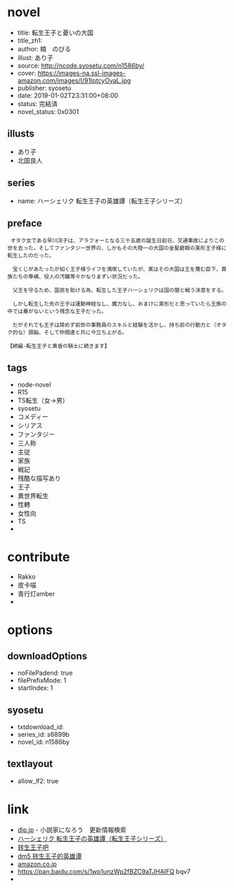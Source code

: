 # novel

- title: 転生王子と憂いの大国
- title_zh1:
- author: 楠　のびる
- illust: あり子
- source: http://ncode.syosetu.com/n1586by/
- cover: https://images-na.ssl-images-amazon.com/images/I/91IptcyOvaL.jpg
- publisher: syosetu
- date: 2019-01-02T23:31:00+08:00
- status: 完結済
- novel_status: 0x0301

## illusts

- あり子
- 北国良人

## series

- name: ハーシェリク 転生王子の英雄譚（転生王子シリーズ）

## preface


```
 オタク女である早川涼子は、アラフォーとなる三十五歳の誕生日前日、交通事故によりこの世を去った。そしてファンタジー世界の、しかもその大陸一の大国の金髪碧眼の美形王子様に転生したのだった。

　宝くじがあたったが如く王子様ライフを満喫していたが、実はその大国は王を蔑む臣下、貴族たちの専横、役人の汚職等々かなりまずい状況だった。

　父王を守るため、国民を助ける為、転生した王子ハーシェリクは国の闇と戦う決意をする。

　しかし転生した先の王子は運動神経なし、魔力なし、おまけに美形だと思っていたら王族の中では華がないという残念な王子だった。

　だがそれでも王子は諦めず前世の事務員のスキルと経験を活かし、持ち前の行動力と（オタク的な）頭脳、そして仲間達と共に今立ち上がる。

【続編-転生王子と黄昏の騎士に続きます】
```

## tags

- node-novel
- R15
- TS転生（女→男）
- syosetu
- コメディー
- シリアス
- ファンタジー
- 三人称
- 主従
- 家族
- 戦記
- 残酷な描写あり
- 王子
- 異世界転生
- 性轉
- 女性向
- TS
-

# contribute

- Rakko
- 皮卡喵
- 青行灯amber
-

# options

## downloadOptions

- noFilePadend: true
- filePrefixMode: 1
- startIndex: 1

## syosetu

- txtdownload_id:
- series_id: s6899b
- novel_id: n1586by

## textlayout

- allow_lf2: true

# link

- [dip.jp](https://narou.nar.jp/search.php?text=n1586by&novel=all&genre=all&new_genre=all&length=0&down=0&up=100) - 小説家になろう　更新情報検索
- [ハーシェリク 転生王子の英雄譚（転生王子シリーズ）](http://ncode.syosetu.com/s6899b/)
- [转生王子吧](https://tieba.baidu.com/f?kw=%E8%BD%AC%E7%94%9F%E7%8E%8B%E5%AD%90&ie=utf-8&tp=0 "")
- [dm5 转生王子的英雄谭](http://www.dm5.com/manhua-zhuanshengwangzideyingxiongtan/)
- [amazon.co.jp](https://www.amazon.co.jp/s/ref=dp_byline_sr_book_1?ie=UTF8&text=%E6%A5%A0+%E3%81%AE%E3%81%B3%E3%82%8B&search-alias=books-jp&field-author=%E6%A5%A0+%E3%81%AE%E3%81%B3%E3%82%8B&sort=relevancerank)
- https://pan.baidu.com/s/1wp1unzWp2fBZC9aTJHAIFQ bqv7
-
